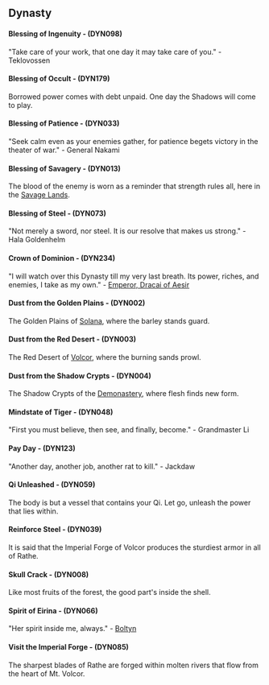 ## Dynasty

#### Blessing of Ingenuity - (DYN098)
"Take care of your work, that one day it may take care of you." - Teklovossen

#### Blessing of Occult - (DYN179)
Borrowed power comes with debt unpaid. One day the Shadows will come to play.

#### Blessing of Patience - (DYN033)
"Seek calm even as your enemies gather, for patience begets victory in the theater of war." - General Nakami

#### Blessing of Savagery - (DYN013)
The blood of the enemy is worn as a reminder that strength rules all, here in the [Savage Lands](../world-of-rathe/savage-lands/savage-lands.html).

#### Blessing of Steel - (DYN073)
"Not merely a sword, nor steel. It is our resolve that makes us strong." - Hala Goldenhelm

#### Crown of Dominion - (DYN234)
"I will watch over this Dynasty till my very last breath. Its power, riches, and enemies, I take as my own." - [Emperor, Dracai of Aesir](../heroes-of-rathe/emperor-about.html)

#### Dust from the Golden Plains - (DYN002)
The Golden Plains of [Solana](../world-of-rathe/solana/solana.html), where the barley stands guard.

#### Dust from the Red Desert - (DYN003)
The Red Desert of [Volcor](../world-of-rathe/volcor/volcor.html), where the burning sands prowl.

#### Dust from the Shadow Crypts - (DYN004)
The Shadow Crypts of the [Demonastery](../world-of-rathe/demonastery/demonastery.html), where flesh finds new form.

#### Mindstate of Tiger - (DYN048)
"First you must believe, then see, and finally, become." - Grandmaster Li

#### Pay Day - (DYN123)
"Another day, another job, another rat to kill." - Jackdaw

#### Qi Unleashed - (DYN059)
The body is but a vessel that contains your Qi. Let go, unleash the power that lies within.

#### Reinforce Steel - (DYN039)
It is said that the Imperial Forge of Volcor produces the sturdiest armor in all of Rathe.

#### Skull Crack - (DYN008)
Like most fruits of the forest, the good part's inside the shell.

#### Spirit of Eirina - (DYN066)
"Her spirit inside me, always." - [Boltyn](../heroes-of-rathe/boltyn-about.html)

#### Visit the Imperial Forge - (DYN085)
The sharpest blades of Rathe are forged within molten rivers that flow from the heart of Mt. Volcor.

